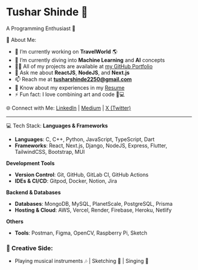 # Tushar Shinde 🌟
A Programming Enthusiast 💫

💫 About Me:
- 🔭 I’m currently working on **TravelWorld** 🌎
- 🌱 I’m currently diving into **Machine Learning** and **AI** concepts
- 👨‍💻 All of my projects are available at [my GitHub Portfolio](https://github.com/Shuence)
- 💬 Ask me about **ReactJS**, **NodeJS**, and **Next.js**
- 📫 Reach me at **tusharshinde2250@gmail.com**
- 📄 Know about my experiences in my [Resume](https://drive.google.com/drive/folders/your-resume-link)
- ⚡ Fun fact: I love combining art and code 🎨💻

🌐 Connect with Me:
[LinkedIn](https://www.linkedin.com/in/tushar-shinde-12345) | [Medium](https://medium.com/@tusharshinde) | [X (Twitter)](https://twitter.com/tushar_shinde)

---

💻 Tech Stack:
**Languages & Frameworks**  
- **Languages**: C, C++, Python, JavaScript, TypeScript, Dart  
- **Frameworks**: React, Next.js, Django, NodeJS, Express, Flutter, TailwindCSS, Bootstrap, MUI

**Development Tools**  
- **Version Control**: Git, GitHub, GitLab CI, GitHub Actions  
- **IDEs & CI/CD**: Gitpod, Docker, Notion, Jira  

**Backend & Databases**  
- **Databases**: MongoDB, MySQL, PlanetScale, PostgreSQL, Prisma  
- **Hosting & Cloud**: AWS, Vercel, Render, Firebase, Heroku, Netlify  

**Others**  
- **Tools**: Postman, Figma, OpenCV, Raspberry Pi, Sketch  

### 🎨 Creative Side:
- Playing musical instruments 🎶 | Sketching 🎨 | Singing 🎤
